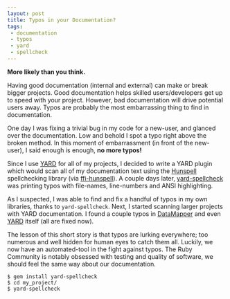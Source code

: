 ```yaml
---
layout: post
title: Typos in your Documentation?
tags:
 - documentation
 - typos
 - yard
 - spellcheck
---
```


**More likely than you think.** 

Having good documentation (internal and external) can make or break bigger
projects. Good documentation helps skilled users/developers get up to
speed with your project. However, bad documentation will drive potential
users away. Typos are probably the most embarrassing thing to find in
documentation.

One day I was fixing a trivial bug in my code for a new-user, and glanced
over the documentation. Low and behold I spot a typo right above the broken 
method. In this moment of embarrassment (in front of the new-user),
I said enough is enough, **no more typos!**

Since I use [YARD](http://yardoc.org/) for all of my projects, I decided
to write a YARD plugin which would scan all of my documentation text using
the [Hunspell](http://hunspell.sourceforge.net/) spellchecking library
(via [ffi-hunspell](http://github.com/postmodern/ffi-hunspell#readme)).
A couple days later,
[yard-spellcheck](https://github.com/postmodern/yard-spellcheck#readme)
was printing typos with file-names, line-numbers and ANSI highlighting.

As I suspected, I was able to find and fix a handful of typos in my own
libraries, thanks to `yard-spellcheck`. Next, I started scanning larger
projects with YARD documentation. I found a couple typos in
[DataMapper](http://datamapper.org/) and even
[YARD](http://github.com/lsegal/yard#readme) itself (all are fixed now).

The lesson of this short story is that typos are lurking everywhere; too
numerous and well hidden for human eyes to catch them all. Luckily, we
now have an automated-tool in the fight against typos. The Ruby Community
is notably obsessed with testing and quality of software, we should feel
the same way about our documentation.

    $ gem install yard-spellcheck
    $ cd my_project/
    $ yard-spellcheck


